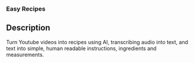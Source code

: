 ### Easy Recipes

## Description

Turn Youtube videos into recipes using AI, transcribing audio into text, and text into simple, human readable instructions, ingredients and measurements.
